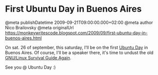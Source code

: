 # First Ubuntu Day in Buenos Aires

@meta publishDatetime 2009-09-21T09:00:00.000+02:00
@meta author Nico Brailovsky
@meta originalUrl https://monkeywritescode.blogspot.com/2009/09/first-ubuntu-day-in-buenos-aires.html

On sat. 26 of september, this saturday, I'll be on the first [Ubuntu Day](md_blog/youfoundadeadlink.md) in Buenos Aires. Of course, I'll be a speaker there, it's time to undust the old [GNU/Linux Survival Guide Again](https://raw.githubusercontent.com/nicolasbrailo/powerpoint_monkey/master/no_source/linux_survival_guide.pdf).

See you @ Ubuntu Day :)

